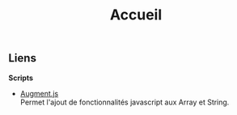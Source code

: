 ﻿---
title: Accueil
layout: default
---

Liens
-----
**Scripts** 

* [Augment.js](http://augmentjs.com/)  
  Permet l'ajout de fonctionnalités javascript aux Array et String.
